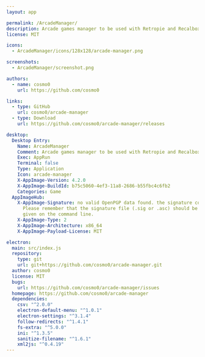 ```yaml
---
layout: app

permalink: /ArcadeManager/
description: Arcade games manager to be used with Retropie and Recalbox
license: MIT

icons:
  - ArcadeManager/icons/128x128/arcade-manager.png

screenshots:
  - ArcadeManager/screenshot.png

authors:
  - name: cosmo0
    url: https://github.com/cosmo0

links:
  - type: GitHub
    url: cosmo0/arcade-manager
  - type: Download
    url: https://github.com/cosmo0/arcade-manager/releases

desktop:
  Desktop Entry:
    Name: ArcadeManager
    Comment: Arcade games manager to be used with Retropie and Recalbox
    Exec: AppRun
    Terminal: false
    Type: Application
    Icon: arcade-manager
    X-AppImage-Version: 4.2.0
    X-AppImage-BuildId: b75c5060-4ef3-11a8-2686-b55fbc4c6fb2
    Categories: Game
  AppImageHub:
    X-AppImage-Signature: no valid OpenPGP data found. the signature could not be verified.
      Please remember that the signature file (.sig or .asc) should be the first file
      given on the command line.
    X-AppImage-Type: 2
    X-AppImage-Architecture: x86_64
    X-AppImage-Payload-License: MIT

electron:
  main: src/index.js
  repository:
    type: git
    url: git+https://github.com/cosmo0/arcade-manager.git
  author: cosmo0
  license: MIT
  bugs:
    url: https://github.com/cosmo0/arcade-manager/issues
  homepage: https://github.com/cosmo0/arcade-manager
  dependencies:
    csv: "^2.0.0"
    electron-default-menu: "^1.0.1"
    electron-settings: "^3.1.4"
    follow-redirects: "^1.4.1"
    fs-extra: "^5.0.0"
    ini: "^1.3.5"
    sanitize-filename: "^1.6.1"
    xml2js: "^0.4.19"
---
```

